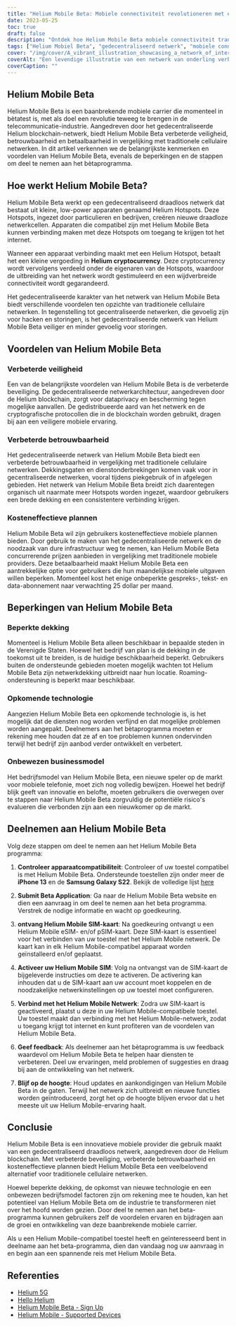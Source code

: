 ```yaml
---
title: "Helium Mobile Beta: Mobiele connectiviteit revolutioneren met een gedecentraliseerd netwerk"
date: 2023-05-25
toc: true
draft: false
description: "Ontdek hoe Helium Mobile Beta mobiele connectiviteit transformeert met zijn gedecentraliseerde netwerk, dat veiligheid, betrouwbaarheid en betaalbaarheid voor gebruikers garandeert."
tags: ["Helium Mobiel Beta", "gedecentraliseerd netwerk", "mobiele connectiviteit", "beveiligde", "betrouwbare", "betaalbare plannen", "Helium Hotspots", "Helium blockchain", "beta programma", "draadloos netwerk", "cellulaire netwerken", "mobiele drager", "innovatie", "technologie", "netwerkuitbreiding", "gebruikersfeedback", "ontwrichting van de industrie", "Helium Mobile-compatibel apparaat", "toepassing", "opkomende technologie"]
cover: "/img/cover/A_vibrant_illustration_showcasing_a_network_of_interconnected_devices.png"
coverAlt: "Een levendige illustratie van een netwerk van onderling verbonden apparaten met het merk Helium Mobile, als symbool voor de innovatieve en gedecentraliseerde benadering van mobiele connectiviteit."
coverCaption: ""
---
```

## Helium Mobile Beta

Helium Mobile Beta is een baanbrekende mobiele carrier die momenteel in bètatest is, met als doel een revolutie teweeg te brengen in de telecommunicatie-industrie. Aangedreven door het gedecentraliseerde Helium blockchain-netwerk, biedt Helium Mobile Beta verbeterde veiligheid, betrouwbaarheid en betaalbaarheid in vergelijking met traditionele cellulaire netwerken. In dit artikel verkennen we de belangrijkste kenmerken en voordelen van Helium Mobile Beta, evenals de beperkingen en de stappen om deel te nemen aan het bètaprogramma.

## Hoe werkt Helium Mobile Beta?

Helium Mobile Beta werkt op een gedecentraliseerd draadloos netwerk dat bestaat uit kleine, low-power apparaten genaamd Helium Hotspots. Deze Hotspots, ingezet door particulieren en bedrijven, creëren nieuwe draadloze netwerkcellen. Apparaten die compatibel zijn met Helium Mobile Beta kunnen verbinding maken met deze Hotspots om toegang te krijgen tot het internet.

Wanneer een apparaat verbinding maakt met een Helium Hotspot, betaalt het een kleine vergoeding in **Helium cryptocurrency**. Deze cryptocurrency wordt vervolgens verdeeld onder de eigenaren van de Hotspots, waardoor de uitbreiding van het netwerk wordt gestimuleerd en een wijdverbreide connectiviteit wordt gegarandeerd.

Het gedecentraliseerde karakter van het netwerk van Helium Mobile Beta biedt verschillende voordelen ten opzichte van traditionele cellulaire netwerken. In tegenstelling tot gecentraliseerde netwerken, die gevoelig zijn voor hacken en storingen, is het gedecentraliseerde netwerk van Helium Mobile Beta veiliger en minder gevoelig voor storingen.

## Voordelen van Helium Mobile Beta

### Verbeterde veiligheid

Een van de belangrijkste voordelen van Helium Mobile Beta is de verbeterde beveiliging. De gedecentraliseerde netwerkarchitectuur, aangedreven door de Helium blockchain, zorgt voor dataprivacy en bescherming tegen mogelijke aanvallen. De gedistribueerde aard van het netwerk en de cryptografische protocollen die in de blockchain worden gebruikt, dragen bij aan een veiligere mobiele ervaring.

### Verbeterde betrouwbaarheid

Het gedecentraliseerde netwerk van Helium Mobile Beta biedt een verbeterde betrouwbaarheid in vergelijking met traditionele cellulaire netwerken. Dekkingsgaten en dienstonderbrekingen komen vaak voor in gecentraliseerde netwerken, vooral tijdens piekgebruik of in afgelegen gebieden. Het netwerk van Helium Mobile Beta breidt zich daarentegen organisch uit naarmate meer Hotspots worden ingezet, waardoor gebruikers een brede dekking en een consistentere verbinding krijgen.

### Kosteneffectieve plannen

Helium Mobile Beta wil zijn gebruikers kosteneffectieve mobiele plannen bieden. Door gebruik te maken van het gedecentraliseerde netwerk en de noodzaak van dure infrastructuur weg te nemen, kan Helium Mobile Beta concurrerende prijzen aanbieden in vergelijking met traditionele mobiele providers. Deze betaalbaarheid maakt Helium Mobile Beta een aantrekkelijke optie voor gebruikers die hun maandelijkse mobiele uitgaven willen beperken. Momenteel kost het enige onbeperkte gespreks-, tekst- en data-abonnement naar verwachting 25 dollar per maand.

## Beperkingen van Helium Mobile Beta

### Beperkte dekking

Momenteel is Helium Mobile Beta alleen beschikbaar in bepaalde steden in de Verenigde Staten. Hoewel het bedrijf van plan is de dekking in de toekomst uit te breiden, is de huidige beschikbaarheid beperkt. Gebruikers buiten de ondersteunde gebieden moeten mogelijk wachten tot Helium Mobile Beta zijn netwerkdekking uitbreidt naar hun locatie. Roaming-ondersteuning is beperkt maar beschikbaar.

### Opkomende technologie

Aangezien Helium Mobile Beta een opkomende technologie is, is het mogelijk dat de diensten nog worden verfijnd en dat mogelijke problemen worden aangepakt. Deelnemers aan het bètaprogramma moeten er rekening mee houden dat ze af en toe problemen kunnen ondervinden terwijl het bedrijf zijn aanbod verder ontwikkelt en verbetert.

### Onbewezen businessmodel

Het bedrijfsmodel van Helium Mobile Beta, een nieuwe speler op de markt voor mobiele telefonie, moet zich nog volledig bewijzen. Hoewel het bedrijf blijk geeft van innovatie en belofte, moeten gebruikers die overwegen over te stappen naar Helium Mobile Beta zorgvuldig de potentiële risico's evalueren die verbonden zijn aan een nieuwkomer op de markt.

## Deelnemen aan Helium Mobile Beta

Volg deze stappen om deel te nemen aan het Helium Mobile Beta programma:

1. **Controleer apparaatcompatibiliteit**: Controleer of uw toestel compatibel is met Helium Mobile Beta. Ondersteunde toestellen zijn onder meer de **iPhone 13** en de **Samsung Galaxy S22**. Bekijk de volledige lijst [here](https://support.hellohelium.com/en/articles/7240207-supported-devices)

2. **Submit Beta Application**: Ga naar de Helium Mobile Beta website en dien een aanvraag in om deel te nemen aan het beta programma. Verstrek de nodige informatie en wacht op goedkeuring.

3. **ontvang Helium Mobile SIM-kaart**: Na goedkeuring ontvangt u een Helium Mobile eSIM- en/of pSIM-kaart. Deze SIM-kaart is essentieel voor het verbinden van uw toestel met het Helium Mobile netwerk. De kaart kan in elk Helium Mobile-compatibel apparaat worden geïnstalleerd en/of geplaatst.

4. **Activeer uw Helium Mobile SIM**: Volg na ontvangst van de SIM-kaart de bijgeleverde instructies om deze te activeren. De activering kan inhouden dat u de SIM-kaart aan uw account moet koppelen en de noodzakelijke netwerkinstellingen op uw toestel moet configureren.

5. **Verbind met het Helium Mobile Netwerk**: Zodra uw SIM-kaart is geactiveerd, plaatst u deze in uw Helium Mobile-compatibele toestel. Uw toestel maakt dan verbinding met het Helium Mobile-netwerk, zodat u toegang krijgt tot internet en kunt profiteren van de voordelen van Helium Mobile Beta.

6. **Geef feedback**: Als deelnemer aan het bètaprogramma is uw feedback waardevol om Helium Mobile Beta te helpen haar diensten te verbeteren. Deel uw ervaringen, meld problemen of suggesties en draag bij aan de ontwikkeling van het netwerk.

7. **Blijf op de hoogte**: Houd updates en aankondigingen van Helium Mobile Beta in de gaten. Terwijl het netwerk zich uitbreidt en nieuwe functies worden geïntroduceerd, zorgt het op de hoogte blijven ervoor dat u het meeste uit uw Helium Mobile-ervaring haalt.

## Conclusie

Helium Mobile Beta is een innovatieve mobiele provider die gebruik maakt van een gedecentraliseerd draadloos netwerk, aangedreven door de Helium blockchain. Met verbeterde beveiliging, verbeterde betrouwbaarheid en kosteneffectieve plannen biedt Helium Mobile Beta een veelbelovend alternatief voor traditionele cellulaire netwerken.

Hoewel beperkte dekking, de opkomst van nieuwe technologie en een onbewezen bedrijfsmodel factoren zijn om rekening mee te houden, kan het potentieel van Helium Mobile Beta om de industrie te transformeren niet over het hoofd worden gezien. Door deel te nemen aan het beta-programma kunnen gebruikers zelf de voordelen ervaren en bijdragen aan de groei en ontwikkeling van deze baanbrekende mobiele carrier.

Als u een Helium Mobile-compatibel toestel heeft en geïnteresseerd bent in deelname aan het beta-programma, dien dan vandaag nog uw aanvraag in en begin aan een spannende reis met Helium Mobile Beta.

## Referenties

- [Helium 5G](https://www.helium.com/5G)
- [Hello Helium](https://hellohelium.com/)
- [Helium Mobile Beta - Sign Up](https://hellohelium.com/waitlist)
- [Helium Mobile - Supported Devices](https://support.hellohelium.com/en/articles/7240207-supported-devices)
